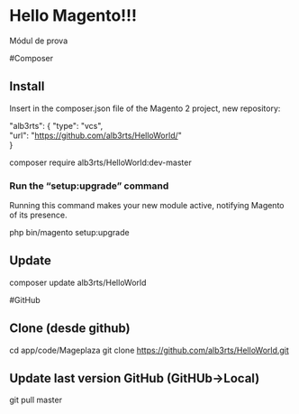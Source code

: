 # Hello Magento!!!

Módul de prova

#Composer

## Install
Insert in the composer.json file of the Magento 2 project, new repository: 

"alb3rts": {
    "type": "vcs",                                                                  
    "url": "https://github.com/alb3rts/HelloWorld/"                                      
}   

composer require alb3rts/HelloWorld:dev-master

### Run the “setup:upgrade” command
Running this command makes your new module active, notifying Magento of its presence.

php bin/magento setup:upgrade

## Update

composer update alb3rts/HelloWorld

#GitHub

## Clone (desde github)
cd app/code/Mageplaza
git clone https://github.com/alb3rts/HelloWorld.git

## Update last version GitHub (GitHUb->Local)

git pull master